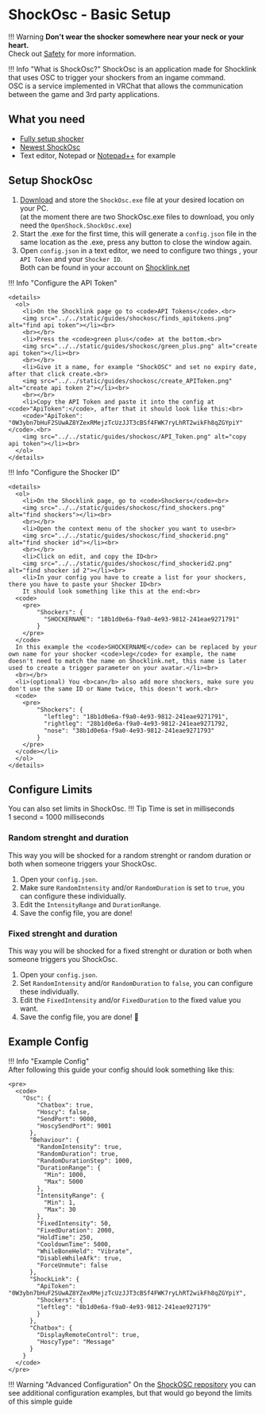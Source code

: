 # ShockOsc - Basic Setup

!!! Warning
    **Don't wear the shocker somewhere near your neck or your heart.**  
    Check out [Safety](../safety/safety-rules.md) for more information.  

!!! Info "What is ShockOsc?"
    ShockOsc is an application made for Shocklink that uses OSC to trigger your shockers from an ingame command.  
    OSC is a service implemented in VRChat that allows the communication between the game and 3rd party applications.  

    
## What you need

- [Fully setup shocker](openshock-first-setup.md)
- [Newest ShockOsc](https://github.com/OpenShock/ShockOsc/releases)
- Text editor, Notepad or [Notepad++](https://notepad-plus-plus.org/) for example

## Setup ShockOsc
1. [Download](https://github.com/OpenShock/ShockOsc/releases) and store the ``ShockOsc.exe`` file at your desired location on your PC.  
   (at the moment there are two ShockOsc.exe files to download, you only need the ``OpenShock.ShockOsc.exe``)  
2. Start the .exe for the first time, this will generate a ``config.json`` file in the same location as the .exe, press any button to close the window again.
3. Open ``config.json`` in a text editor, we need to configure two things , your ``API Token`` and your ``Shocker ID``.  
Both can be found in your account on [Shocklink.net](https://shocklink.net/)

!!! Info "Configure the API Token"

    <details>
      <ol>
        <li>On the Shocklink page go to <code>API Tokens</code>.<br>
        <img src="../../static/guides/shockosc/finds_apitokens.png" alt="find api token"></li><br>
        <br></br>
        <li>Press the <code>green plus</code> at the bottom.<br>
        <img src="../../static/guides/shockosc/green_plus.png" alt="create api token"></li><br>
        <br></br>
        <li>Give it a name, for example "ShockOSC" and set no expiry date, after that click create.<br>
        <img src="../../static/guides/shockosc/create_APIToken.png" alt="create api token 2"></li><br>
        <br></br>
        <li>Copy the API Token and paste it into the config at <code>"ApiToken":</code>, after that it should look like this:<br>
        <code>"ApiToken": "0W3ybn7bHuF2SUwAZ8YZexRMejzTcUzJJT3cBSf4FWK7ryLhRT2wikFh8qZGYpiY"</code>.<br>
        <img src="../../static/guides/shockosc/API_Token.png" alt="copy api token"></li><br>
      </ol>
    </details>


!!! Info "Configure the Shocker ID"

    <details>
      <ol>
        <li>On the Shocklink page, go to <code>Shockers</code><br>
        <img src="../../static/guides/shockosc/find_shockers.png" alt="find shockers"></li><br>
        <br></br>
        <li>Open the context menu of the shocker you want to use<br>
        <img src="../../static/guides/shockosc/find_shockerid.png" alt="find shocker id"></li><br>
        <br></br>
        <li>Click on edit, and copy the ID<br>
        <img src="../../static/guides/shockosc/find_shockerid2.png" alt="find shocker id 2"></li><br>
        <li>In your config you have to create a list for your shockers, there you have to paste your Shocker ID<br>
        It should look something like this at the end:<br>
      <code>
        <pre>
            "Shockers": {
              "SHOCKERNAME": "18b1d0e6a-f9a0-4e93-9812-241eae9271791"
            }
        </pre>
      </code>
      In this example the <code>SHOCKERNAME</code> can be replaced by your own name for your shocker <code>leg</code> for example, the name doesn't need to match the name on Shocklink.net, this name is later used to create a trigger parameter on your avatar.</li><br>
      <br></br>
      <li>(optional) You <b>can</b> also add more shockers, make sure you don't use the same ID or Name twice, this doesn't work.<br>
      <code>
        <pre>
            "Shockers": {
              "leftleg": "18b1d0e6a-f9a0-4e93-9812-241eae9271791", 
              "rightleg": "28b1d0e6a-f9a0-4e93-9812-241eae9271792,
              "nose": "38b1d0e6a-f9a0-4e93-9812-241eae9271793"
            }
        </pre>
      </code></li>
      </ol>
    </details>

## Configure Limits
You can also set limits in ShockOsc. 
!!! Tip
    Time is set in milliseconds  
    1 second = 1000 milliseconds  

### Random strenght and duration
This way you will be shocked for a random strenght or random duration or both when someone triggers your ShockOsc.  

1. Open your ``config.json``.
2. Make sure ``RandomIntensity`` and/or ``RandomDuration`` is set to ``true``, you can configure these individually. 
3. Edit the ``IntensityRange`` and ``DurationRange``.
4. Save the config file, you are done!

### Fixed strenght and duration
This way you will be shocked for a fixed strenght or duration or both when someone triggers you ShockOsc.  

1. Open your ``config.json``.
2. Set ``RandomIntensity`` and/or ``RandomDuration``  to ``false``, you can configure these individually. 
3. Edit the ``FixedIntensity`` and/or ``FixedDuration`` to the fixed value you want.
4. Save the config file, you are done! 🎉  

## Example Config
!!! Info "Example Config"  
    After following this guide your config should look something like this:  

    <pre>
      <code>
        "Osc": {
            "Chatbox": true,
            "Hoscy": false,
            "SendPort": 9000,
            "HoscySendPort": 9001
          },
          "Behaviour": {
            "RandomIntensity": true,
            "RandomDuration": true,
            "RandomDurationStep": 1000,
            "DurationRange": {
              "Min": 1000,
              "Max": 5000
            },
            "IntensityRange": {
              "Min": 1,
              "Max": 30
            },
            "FixedIntensity": 50,
            "FixedDuration": 2000,
            "HoldTime": 250,
            "CooldownTime": 5000,
            "WhileBoneHeld": "Vibrate",
            "DisableWhileAfk": true,
            "ForceUnmute": false
          },
          "ShockLink": {
            "ApiToken": "0W3ybn7bHuF2SUwAZ8YZexRMejzTcUzJJT3cBSf4FWK7ryLhRT2wikFh8qZGYpiY",
            "Shockers": {
            "leftleg": "8b1d0e6a-f9a0-4e93-9812-241eae927179"
            }
          },
          "Chatbox": {
            "DisplayRemoteControl": true,
            "HoscyType": "Message"
          }
        }
      </code>
    </pre>


!!! Warning "Advanced Configuration"
    On the [ShockOSC repository](https://github.com/OpenShock/ShockOsc) you can see additional configuration examples, but that would go beyond the limits of this simple guide  
